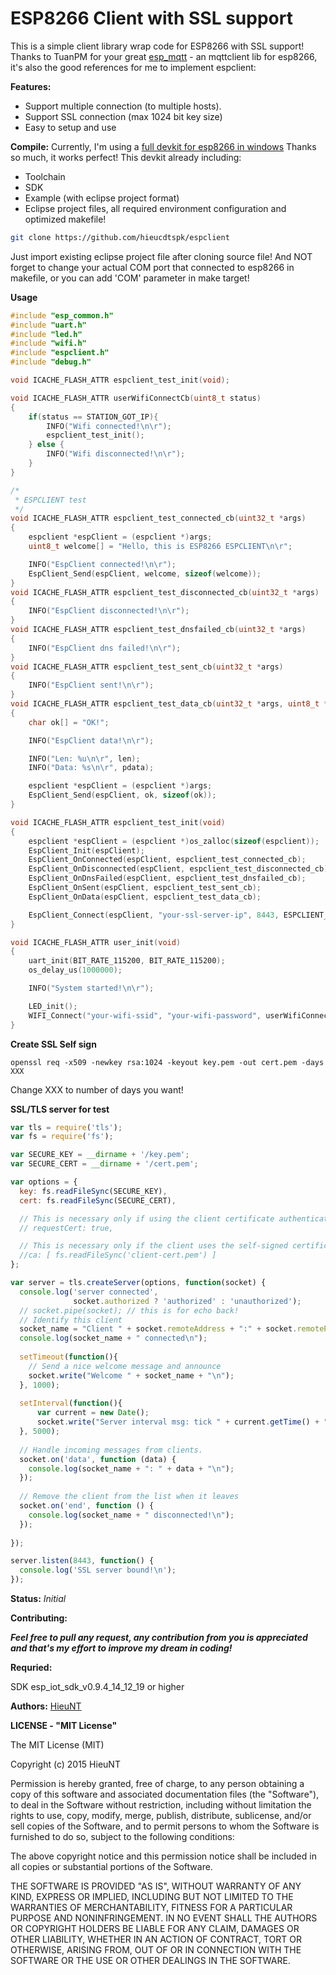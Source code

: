 **ESP8266 Client with SSL support**
==========
This is a simple client library wrap code for ESP8266 with SSL support!
Thanks to TuanPM for your great [esp_mqtt](https://github.com/tuanpmt/esp_mqtt) - an mqttclient lib for esp8266, it's also the good references for me to implement espclient: 

**Features:**

 * Support multiple connection (to multiple hosts).
 * Support SSL connection (max 1024 bit key size)
 * Easy to setup and use

**Compile:**
Currently, I'm using a [full devkit for esp8266 in windows](http://www.esp8266.com/viewtopic.php?f=9&t=820)
Thanks so  much, it works perfect!
This devkit already including:
- Toolchain
- SDK
- Example (with eclipse project format)
- Eclipse project files, all required environment configuration and optimized makefile!

```bash
git clone https://github.com/hieucdtspk/espclient
```

Just import existing eclipse project file after cloning source file!
And NOT forget to change your actual COM port that connected to esp8266 in makefile, or you can add 'COM' parameter in make target!

**Usage**
```c
#include "esp_common.h"
#include "uart.h"
#include "led.h"
#include "wifi.h"
#include "espclient.h"
#include "debug.h"

void ICACHE_FLASH_ATTR espclient_test_init(void);

void ICACHE_FLASH_ATTR userWifiConnectCb(uint8_t status)
{
	if(status == STATION_GOT_IP){
		INFO("Wifi connected!\n\r");
		espclient_test_init();
	} else {
		INFO("Wifi disconnected!\n\r");
	}
}

/*
 * ESPCLIENT test
 */
void ICACHE_FLASH_ATTR espclient_test_connected_cb(uint32_t *args)
{
	espclient *espClient = (espclient *)args;
	uint8_t welcome[] = "Hello, this is ESP8266 ESPCLIENT\n\r";

	INFO("EspClient connected!\n\r");
	EspClient_Send(espClient, welcome, sizeof(welcome));
}
void ICACHE_FLASH_ATTR espclient_test_disconnected_cb(uint32_t *args)
{
	INFO("EspClient disconnected!\n\r");
}
void ICACHE_FLASH_ATTR espclient_test_dnsfailed_cb(uint32_t *args)
{
	INFO("EspClient dns failed!\n\r");
}
void ICACHE_FLASH_ATTR espclient_test_sent_cb(uint32_t *args)
{
	INFO("EspClient sent!\n\r");
}
void ICACHE_FLASH_ATTR espclient_test_data_cb(uint32_t *args, uint8_t *pdata, uint16_t len)
{
	char ok[] = "OK!";

	INFO("EspClient data!\n\r");

	INFO("Len: %u\n\r", len);
	INFO("Data: %s\n\r", pdata);

	espclient *espClient = (espclient *)args;
	EspClient_Send(espClient, ok, sizeof(ok));
}

void ICACHE_FLASH_ATTR espclient_test_init(void)
{
	espclient *espClient = (espclient *)os_zalloc(sizeof(espclient));
	EspClient_Init(espClient);
	EspClient_OnConnected(espClient, espclient_test_connected_cb);
	EspClient_OnDisconnected(espClient, espclient_test_disconnected_cb);
	EspClient_OnDnsFailed(espClient, espclient_test_dnsfailed_cb);
	EspClient_OnSent(espClient, espclient_test_sent_cb);
	EspClient_OnData(espClient, espclient_test_data_cb);

	EspClient_Connect(espClient, "your-ssl-server-ip", 8443, ESPCLIENT_SEC_SSL);
}

void ICACHE_FLASH_ATTR user_init(void)
{
	uart_init(BIT_RATE_115200, BIT_RATE_115200);
	os_delay_us(1000000);

	INFO("System started!\n\r");

	LED_init();
	WIFI_Connect("your-wifi-ssid", "your-wifi-password", userWifiConnectCb);
}
```

**Create SSL Self sign**

```
openssl req -x509 -newkey rsa:1024 -keyout key.pem -out cert.pem -days XXX
```
Change XXX to number of days you want!

**SSL/TLS server for test**

```javascript
var tls = require('tls');
var fs = require('fs');

var SECURE_KEY = __dirname + '/key.pem';
var SECURE_CERT = __dirname + '/cert.pem';

var options = {
  key: fs.readFileSync(SECURE_KEY),
  cert: fs.readFileSync(SECURE_CERT),

  // This is necessary only if using the client certificate authentication.
  // requestCert: true,

  // This is necessary only if the client uses the self-signed certificate.
  //ca: [ fs.readFileSync('client-cert.pem') ]
};

var server = tls.createServer(options, function(socket) {
  console.log('server connected',
              socket.authorized ? 'authorized' : 'unauthorized');
  // socket.pipe(socket); // this is for echo back!
  // Identify this client
  socket_name = "Client " + socket.remoteAddress + ":" + socket.remotePort 
  console.log(socket_name + " connected\n");
  
  setTimeout(function(){
	// Send a nice welcome message and announce
	socket.write("Welcome " + socket_name + "\n");
  }, 1000);
  
  setInterval(function(){
	  var current = new Date();
	  socket.write("Server interval msg: tick " + current.getTime() + "\n");
  }, 5000);
  
  // Handle incoming messages from clients.
  socket.on('data', function (data) {
    console.log(socket_name + ": " + data + "\n");
  });
 
  // Remove the client from the list when it leaves
  socket.on('end', function () {
    console.log(socket_name + " disconnected!\n");
  });
  
});

server.listen(8443, function() {
  console.log('SSL server bound!\n');
});
```

**Status:** *Initial*

**Contributing:**

***Feel free to pull any request, any contribution from you is appreciated and that's my effort to improve my dream in coding!***

**Requried:**

SDK esp_iot_sdk_v0.9.4_14_12_19 or higher

**Authors:**
[HieuNT](hieucdtspk@gmail.com)


**LICENSE - "MIT License"**

The MIT License (MIT)

Copyright (c) 2015 HieuNT

Permission is hereby granted, free of charge, to any person obtaining a copy of
this software and associated documentation files (the "Software"), to deal in
the Software without restriction, including without limitation the rights to
use, copy, modify, merge, publish, distribute, sublicense, and/or sell copies of
the Software, and to permit persons to whom the Software is furnished to do so,
subject to the following conditions:

The above copyright notice and this permission notice shall be included in all
copies or substantial portions of the Software.

THE SOFTWARE IS PROVIDED "AS IS", WITHOUT WARRANTY OF ANY KIND, EXPRESS OR
IMPLIED, INCLUDING BUT NOT LIMITED TO THE WARRANTIES OF MERCHANTABILITY, FITNESS
FOR A PARTICULAR PURPOSE AND NONINFRINGEMENT. IN NO EVENT SHALL THE AUTHORS OR
COPYRIGHT HOLDERS BE LIABLE FOR ANY CLAIM, DAMAGES OR OTHER LIABILITY, WHETHER
IN AN ACTION OF CONTRACT, TORT OR OTHERWISE, ARISING FROM, OUT OF OR IN
CONNECTION WITH THE SOFTWARE OR THE USE OR OTHER DEALINGS IN THE SOFTWARE.
